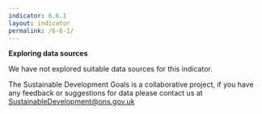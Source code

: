 ```yaml
---
indicator: 6.6.1
layout: indicator
permalink: /6-6-1/
---
```

**Exploring data sources**        

We have not explored suitable data sources for this indicator. 

The Sustainable Development Goals is a collaborative project, if you have any feedback or suggestions for data please contact us at <SustainableDevelopment@ons.gov.uk>
